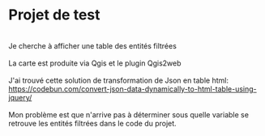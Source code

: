 # Projet de test
<br> Je cherche à afficher une table des entités filtrées </br>
<br> La carte est produite via Qgis et le plugin Qgis2web </br>
<br>J'ai trouvé cette solution de transformation de Json en table html: https://codebun.com/convert-json-data-dynamically-to-html-table-using-jquery/ </br>
<br>Mon problème est que n'arrive pas à déterminer sous quelle variable se retrouve les entités filtrées dans le code du projet. </br>
